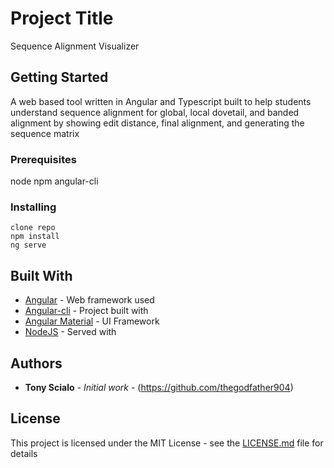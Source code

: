 # Project Title

Sequence Alignment Visualizer

## Getting Started

A web based tool written in Angular and Typescript built to help students understand sequence alignment for global, local dovetail, and banded alignment by showing edit distance, final alignment, and generating the sequence matrix

### Prerequisites
node
npm
angular-cli

### Installing

```
clone repo
npm install
ng serve
```

## Built With

* [Angular](https://angular.io/) - Web framework used 
* [Angular-cli](https://cli.angular.io/) - Project built with 
* [Angular Material](https://material.angular.io/) - UI Framework
* [NodeJS](https://nodejs.org/en/) - Served with 

## Authors

* **Tony Scialo** - *Initial work* - (https://github.com/thegodfather904)

## License

This project is licensed under the MIT License - see the [LICENSE.md](LICENSE.md) file for details
